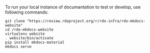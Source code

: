To run your local instance of documantation to test or develop, use following commands:

```
git clone "https://review.rdoproject.org/r/rdo-infra/rdo-mkdocs-website"
cd /rdo-mkdocs-website
virtualenv website
. website/bin/activate
pip install mkdocs-material
mkdocs serve
```
